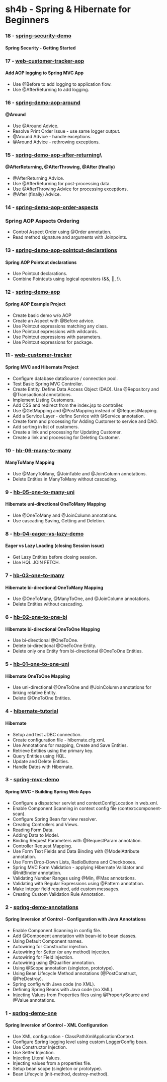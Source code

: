 sh4b - Spring & Hibernate for Beginners
=======================================

### 18 - [spring-security-demo](springsecuritydemo)

#### Spring Security - Getting Started


### 17 - [web-customer-tracker-aop](webcustomertrackeraop)

#### Add AOP logging to Spring MVC App
* Use @Before to add logging to application flow.
* Use @AfterReturning to add logging.

### 16 - [spring-demo-aop-around](springdemoaoparound)

#### @Around
* Use @Around Advice.
* Resolve Print Order Issue - use same logger output.
* @Around Advice - handle exceptions.
* @Around Advice - rethrowing exceptions.

### 15 - [spring-demo-aop-after-returning](springdemoaopafterreturning)\

#### @AfterReturning, @AfterThrowing, @After (finally)
* @AfterReturning Advice.
* Use @AfterReturning for post-processing data.
* Use @AfterThrowing Advice for processing exceptions.
* @After (finally) Advice.

### 14 - [spring-demo-aop-order-aspects](springdemoaoporderaspects)

### Spring AOP Aspects Ordering
* Control Aspect Order using @Order annotation.
* Read method signature and arguments with Joinpoints.

### 13 - [spring-demo-aop-pointcut-declarations](springdemoaoppointcutdeclarations)

#### Spring AOP Pointcut declarations
* Use Pointcut declarations.
* Combine Pointcuts using logical operators (&&, ||, !).

### 12 - [spring-demo-aop](springdemoaop)

#### Spring AOP Example Project
* Create basic demo w/o AOP
* Create an Aspect with @Before advice.
* Use Pointcut expressions matching any class.
* Use Pointcut expressions with wildcards.
* Use Pointcut expressions with parameters.
* Use Pointcut expressions for package.

### 11 - [web-customer-tracker](webcustomertracker)

#### Spring MVC and Hibernate Project
* Configure database dataSource / connection pool.
* Test Basic Spring MVC Controller.
* Create Entity. Define Data Access Object (DAO). Use @Repository and @Transactional annotations. 
* Implement Listing Customers.
* Add CSS and redirect from the index.jsp to controller.
* Use @GetMapping and @PostMapping instead of @RequestMapping.
* Add a Service Layer - define Service with @Service annotation.
* Create form and processing for Adding Customer to service and DAO.
* Add sorting in list of customers.
* Create a link and processing for Updating Customer.
* Create a link and processing for Deleting Customer.

### 10 - [hb-06-many-to-many](hb06manytomany)

#### ManyToMany Mapping
* Use @ManyToMany, @JoinTable and @JoinColumn annotations.
* Delete Entities in ManyToMany without cascading.

### 9 - [hb-05-one-to-many-uni](hb05onetomanyuni)

#### Hibernate uni-directional OneToMany Mapping
* Use @OneToMany and @JoinColumn annotations.
* Use cascading Saving, Getting and Deletion.

### 8 - [hb-04-eager-vs-lazy-demo](hb04eagervslazydemo)

#### Eager vs Lazy Loading (closing Session issue)
* Get Lazy Entities before closing session.
* Use HQL JOIN FETCH.

### 7 - [hb-03-one-to-many](hb03onetomany)

#### Hibernate bi-directional OneToMany Mapping
* Use @OneToMany, @ManyToOne, and @JoinColumn annotations.
* Delete Entities without cascading.

### 6 - [hb-02-one-to-one-bi](hb02onetoonebi)

#### Hibernate bi-directional OneToOne Mapping
* Use bi-directional @OneToOne.
* Delete bi-directional @OneToOne Entity.
* Delete only one Entity from bi-directional @OneToOne Entities.

### 5 - [hb-01-one-to-one-uni](hb01onetooneuni)

#### Hibernate OneToOne Mapping
* Use uni-directional @OneToOne and @JoinColumn annotations for linking relative Entity.
* Delete @OneToOne Entities.

### 4 - [hibernate-tutorial](hibernatetutor)

#### Hibernate
* Setup and test JDBC connection.
* Create configuration file - hibernate.cfg.xml.
* Use Annotations for mapping, Create and Save Entities.
* Retrieve Entities using the primary key.
* Query Entities using HQL.
* Update and Delete Entities.
* Handle Dates with Hibernate.

### 3 - [spring-mvc-demo](springmvcdemo)

#### Spring MVC - Building Spring Web Apps
* Configure a dispatcher servlet and contextConfigLocation in web.xml.
* Enable Component Scanning in context config file (context:component-scan).
* Configure Spring Bean for view resolver.
* Creating Controllers and Views.
* Reading Form Data.
* Adding Data to Model.
* Binding Request Parameters with @RequestParam annotation.
* Controller Request Mapping.
* Use Form Text Fields and Data Binding with @ModelAttribute annotation.
* Use Form Drop-Down Lists, RadioButtons and Checkboxes.
* Spring MVC Form Validation - applying Hibernate Validator and @InitBinder annotation.
* Validating Number Ranges using @Min, @Max annotations.
* Validating with Regular Expressions using @Pattern annotation.
* Make Integer field required, add custom messages.
* Creating Custom Validation Rule Annotation.

### 2 - [spring-demo-annotations](springdemoannotations)

#### Spring Inversion of Control - Configuration with Java Annotations
* Enable Component Scanning in config file.
* Add @Component annotation with bean-id to bean classes.
* Using Default Component names.
* Autowiring for Constructor injection.
* Autowiring for Setter (or any method) injection.
* Autowiring for Field injection.
* Autowiring using @Qualifier annotation.
* Using @Scope annotation (singleton, prototype).
* Using Bean Lifecycle Method annotations (@PostConstruct, @PreDestroy).
* Spring config with Java code (no XML).
* Defining Spring Beans with Java code (no XML).
* Injecting Values from Properties files using @PropertySource and @Value annotations.

### 1 - [spring-demo-one](springdemoone)

#### Spring Inversion of Control - XML Configuration
* Use XML configuration - ClassPathXmlApplicationContext.
* Configure Spring logging level using custom LoggerConfig bean.
* Use Constructor Injection.
* Use Setter Injection.
* Injecting Literal Values.
* Injecting values from a properties file.
* Setup bean scope (singleton or prototype).
* Bean Lifecycle (init-method, destroy-method).
